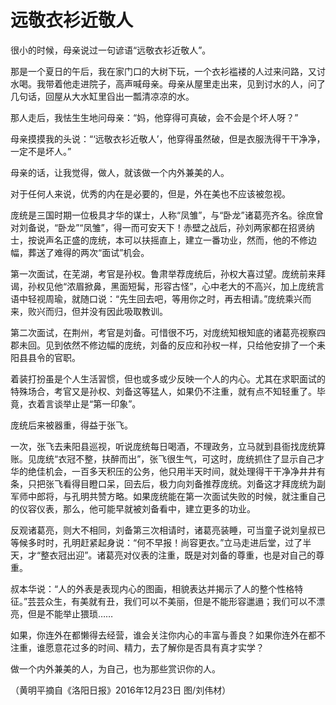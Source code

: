 # 远敬衣衫近敬人

很小的时候，母亲说过一句谚语“远敬衣衫近敬人”。 

那是一个夏日的午后，我在家门口的大树下玩，一个衣衫褴褛的人过来问路，又讨水喝。我带着他走进院子，高声喊母亲。母亲从屋里走出来，见到讨水的人，问了几句话，回屋从大水缸里舀出一瓢清凉凉的水。 

那人走后，我怯生生地问母亲：“妈，他穿得可真破，会不会是个坏人呀？” 

母亲摸摸我的头说：“‘远敬衣衫近敬人’，他穿得虽然破，但是衣服洗得干干净净，一定不是坏人。” 

母亲的话，让我觉得，做人，就该做一个内外兼美的人。 

对于任何人来说，优秀的内在是必要的，但是，外在美也不应该被忽视。 

庞统是三国时期一位极具才华的谋士，人称“凤雏”，与“卧龙”诸葛亮齐名。徐庶曾对刘备说，“卧龙”“凤雏”，得一而可安天下！赤壁之战后，孙刘两家都在招贤纳士，按说声名正盛的庞统，本可以扶摇直上，建立一番功业，然而，他的不修边幅，葬送了难得的两次“面试”机会。 

第一次面试，在芜湖，考官是孙权。鲁肃举荐庞统后，孙权大喜过望。庞统前来拜谒，孙权见他“浓眉掀鼻，黑面短髯，形容古怪”，心中老大的不高兴，加上庞统言语中轻视周瑜，就随口说：“先生回去吧，等用你之时，再去相请。”庞统乘兴而来，败兴而归，但并没有因此吸取教训。 

第二次面试，在荆州，考官是刘备。可惜很不巧，对庞统知根知底的诸葛亮视察四郡未回。见到依然不修边幅的庞统，刘备的反应和孙权一样，只给他安排了一个耒阳县县令的官职。 

着装打扮虽是个人生活習惯，但也或多或少反映一个人的内心。尤其在求职面试的特殊场合，考官又是孙权、刘备这等猛人，如果仍不注重，就有点不知轻重了。毕竟，衣着言谈举止是“第一印象”。 

庞统后来被器重，得益于张飞。 

一次，张飞去耒阳县巡视，听说庞统每日喝酒，不理政务，立马就到县衙找庞统算账。见庞统“衣冠不整，扶醉而出”，张飞很生气，可这时，庞统抓住了显示自己才华的绝佳机会，一百多天积压的公务，他只用半天时间，就处理得干干净净井井有条，只把张飞看得目瞪口呆，回去后，极力向刘备推荐庞统。刘备这才拜庞统为副军师中郎将，与孔明共赞方略。如果庞统能在第一次面试失败的时候，就注重自己的仪容仪表，那么，他可能早就被刘备看中，建立更多的功业。 

反观诸葛亮，则大不相同，刘备第三次相请时，诸葛亮装睡，可当童子说刘皇叔已等候多时时，孔明赶紧起身说：“何不早报！尚容更衣。”立马走进后堂，过了半天，才“整衣冠出迎”。诸葛亮对仪表的注重，既是对刘备的尊重，也是对自己的尊重。 

叔本华说：“人的外表是表现内心的图画，相貌表达并揭示了人的整个性格特征。”芸芸众生，有美就有丑，我们可以不美丽，但是不能形容邋遢；我们可以不漂亮，但是不能举止猥琐…… 

如果，你连外在都懒得去经营，谁会关注你内心的丰富与善良？如果你连外在都不注重，谁愿意花过多的时间、精力，去了解你是否具有真才实学？ 

做一个内外兼美的人，为自己，也为那些赏识你的人。 

（黄明平摘自《洛阳日报》2016年12月23日 图/刘伟材）